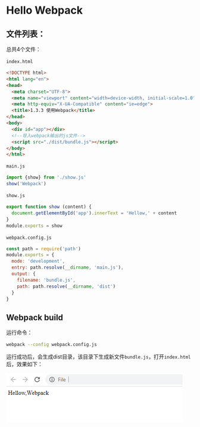 # Hello Webpack
## 文件列表：

总共4个文件：

`index.html`

```html
<!DOCTYPE html>
<html lang="en">
<head>
  <meta charset="UTF-8">
  <meta name="viewport" content="width=device-width, initial-scale=1.0">
  <meta http-equiv="X-UA-Compatible" content="ie=edge">
  <title>1.3.3 使用Webpack</title>
</head>
<body>
  <div id="app"></div>
  <!--导入webpack输出的js文件-->
  <script src="./dist/bundle.js"></script>
</body>
</html>
```

`main.js`

```javascript
import {show} from './show.js'
show('Webpack')
```

`show.js`

```javascript
export function show (content) {
  document.getElementById('app').innerText = 'Hellow,' + content
}
module.exports = show
```

`webpack.config.js`

```javascript
const path = require('path')
module.exports = {
  mode: 'development',
  entry: path.resolve(__dirname, 'main.js'),
  output: {
    filename: 'bundle.js',
    path: path.resolve(__dirname, 'dist')
  }
}
```

## Webpack build

运行命令：

```bash
webpack --config webpack.config.js
```

运行成功后，会生成dist目录，该目录下生成新文件`bundle.js`，打开`index.html`后，效果如下：

![image-20210220143618453](https://raw.githubusercontent.com/David-Shi-1989/img-bed/master/image-20210220143618453.png)